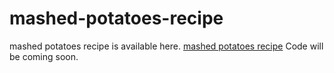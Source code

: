 # mashed-potatoes-recipe
mashed potatoes recipe is available here. <a href="https://metavideos.com/video/66739841/cheesy-mashed-potato-recipe">mashed potatoes recipe</a>
Code will be coming soon.

